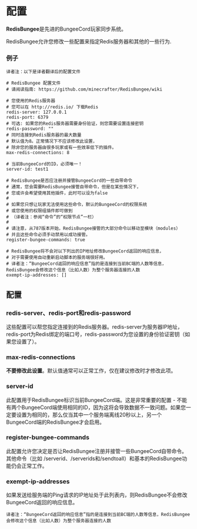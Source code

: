 # 配置

**RedisBungee**是先进的BungeeCord玩家同步系统。

RedisBungee允许您修改一些配置来指定Redis服务器和其他的一些行为.

### 例子

`译者注：以下是译者翻译后的配置文件`

```text
# RedisBungee 配置文件
# 请阅读指南: https://github.com/minecrafter/RedisBungee/wiki

# 您使用的Redis服务器
# 您可以在 http://redis.io/ 下载Redis
redis-server: 127.0.0.1
redis-port: 6379
# 可选: 如果您的Redis服务器需要身份验证，则您需要设置连接密钥
redis-password: ""
# 同时连接到Redis服务器的最大数量
# 默认值为8。正常情况下不应该修改此设置，
# 除非您的服务器由很多玩家或有一些效率低下的插件。
max-redis-connections: 8

# 当前BungeeCord的ID，必须唯一！
server-id: test1

# RedisBungee是否应注册并接管BungeeCord的一些自带命令
# 通常，您会需要RedisBungee接管自带命令，但是在某些情况下，
# 您或许会希望使用其他插件，此时可以设为false
#
# 如果您只想让玩家无法使用这些命令，默认的BungeeCord的权限系统
# 或您使用的权限组插件即可做到
# （译者注：参阅“命令”的“权限节点”一栏）
#
# 请注意，从787版本开始，RedisBungee接管的大部分命令以移动至模块（modules）
# 并且这些命令必须手动禁用以成功接管。
register-bungee-commands: true

# RedisBungee将不会对以下列出的IP地址修改BungeeCord返回的响应信息，
# 对于需要使用自动重新启动脚本的服务端很好用。
# 译者注：“BungeeCord返回的响应信息”指的是连接到当前BC端的人数等信息，RedisBungee会修改这个信息（比如人数）为整个服务器连接的人数
exempt-ip-addresses: []
```

## 配置

### redis-server、redis-port和redis-password

这些配置可以帮您指定连接到的Redis服务器。redis-server为服务器IP地址，redis-port为Redis绑定的端口号，redis-password为您设置的身份验证密钥（如果您设置了）。

### max-redis-connections

**不要修改此设置**。默认值通常可以正常工作，仅在建议修改时才修改此项。

### server-id

此配置用于RedisBungee标识当前BungeeCord端。这是非常重要的配置 - 不能有两个BungeeCord端使用相同的ID，因为这将会导致数据不一致问题。如果您一定要设置为相同的，那么仅当其中一个服务端离线20秒以上，另一个BungeeCord端的RedisBungee才会启用。

### register-bungee-commands

此配置允许您决定是否让RedisBungee注册并接管一些BungeeCord自带命令。其他命令（比如 /serverid、/serverids和/sendtoall）和基本的RedisBungee功能仍会正常工作。

### exempt-ip-addresses

如果发送给服务端的Ping请求的IP地址处于此列表内，则RedisBungee不会修改BungeeCord返回的响应信息。

`译者注：“BungeeCord返回的响应信息”指的是连接到当前BC端的人数等信息，RedisBungee会修改这个信息（比如人数）为整个服务器连接的人数`
